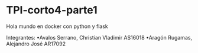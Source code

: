 # TPI-corto4-parte1

Hola mundo en docker con python y flask

Integrantes: 
    •Avalos Serrano, Christian Vladimir     AS16018
    •Aragón Rugamas, Alejandro José         AR17092
